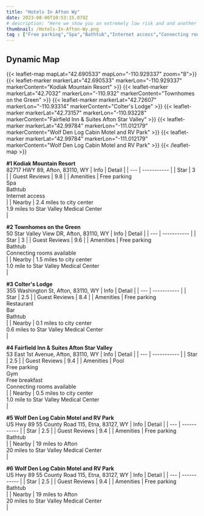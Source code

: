 ```yaml
---
title: "Hotels In Afton Wy"
date: 2023-08-06T10:53:15.079Z
# description: "Here we show you an extremely low risk and and another medium risk approach to earn passive income "
thumbnail: /Hotels-In-Afton-Wy.png
tag : ["Free parking","Spa","Bathtub","Internet access","Connecting rooms available","Restaurant","Bar","Pool","Gym","Free breakfast"]
---
```


## Dynamic Map
{{< leaflet-map  mapLat="42.690533" mapLon="-110.929337" zoom="8">}}
    {{< leaflet-marker markerLat="42.690533" markerLon="-110.929337" markerContent="Kodiak Mountain Resort" >}}
    {{< leaflet-marker markerLat="42.7032" markerLon="-110.932" markerContent="Townhomes on the Green" >}}
    {{< leaflet-marker markerLat="42.72607" markerLon="-110.93314" markerContent="Colter's Lodge" >}}
    {{< leaflet-marker markerLat="42.73157" markerLon="-110.93228" markerContent="Fairfield Inn & Suites Afton Star Valley" >}}
    {{< leaflet-marker markerLat="42.99784" markerLon="-111.012179" markerContent="Wolf Den Log Cabin Motel and RV Park" >}}
    {{< leaflet-marker markerLat="42.99784" markerLon="-111.012179" markerContent="Wolf Den Log Cabin Motel and RV Park" >}}
{{< /leaflet-map >}}


**#1 Kodiak Mountain Resort**<br>82717 HWY 89, Afton, 83110, WY
| Info | Detail |
| --- | ----------- |
| Star | 3 |
| Guest Reviews | 9.8 |
| Amenities | Free parking<br>Spa<br>Bathtub<br>Internet access<br> |
| Nearby | 2.4 miles to city center<br>1.9 miles to Star Valley Medical Center<br> |

**#2 Townhomes on the Green**<br>50 Star Valley View DR, Afton, 83110, WY
| Info | Detail |
| --- | ----------- |
| Star | 3 |
| Guest Reviews | 9.6 |
| Amenities | Free parking<br>Bathtub<br>Connecting rooms available<br> |
| Nearby | 1.5 miles to city center<br>1.0 mile to Star Valley Medical Center<br> |

**#3 Colter's Lodge**<br>355 Washington St, Afton, 83110, WY
| Info | Detail |
| --- | ----------- |
| Star | 2.5 |
| Guest Reviews | 8.4 |
| Amenities | Free parking<br>Restaurant<br>Bar<br>Bathtub<br> |
| Nearby | 0.1 miles to city center<br>0.6 miles to Star Valley Medical Center<br> |

**#4 Fairfield Inn & Suites Afton Star Valley**<br>53 East 1st Avenue, Afton, 83110, WY
| Info | Detail |
| --- | ----------- |
| Star | 2.5 |
| Guest Reviews | 9.4 |
| Amenities | Pool<br>Free parking<br>Gym<br>Free breakfast<br>Connecting rooms available<br> |
| Nearby | 0.5 miles to city center<br>1.0 mile to Star Valley Medical Center<br> |

**#5 Wolf Den Log Cabin Motel and RV Park**<br>US Hwy 89 55 County Road 115, Etna, 83127, WY
| Info | Detail |
| --- | ----------- |
| Star | 2.5 |
| Guest Reviews | 9.4 |
| Amenities | Free parking<br>Bathtub<br> |
| Nearby | 19 miles to Afton<br>20 miles to Star Valley Medical Center<br> |

**#6 Wolf Den Log Cabin Motel and RV Park**<br>US Hwy 89 55 County Road 115, Etna, 83127, WY
| Info | Detail |
| --- | ----------- |
| Star | 2.5 |
| Guest Reviews | 9.4 |
| Amenities | Free parking<br>Bathtub<br> |
| Nearby | 19 miles to Afton<br>20 miles to Star Valley Medical Center<br> |

